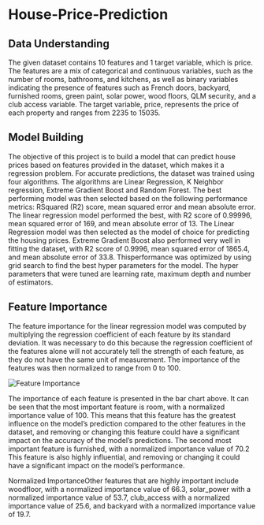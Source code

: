# House-Price-Prediction

## Data Understanding
The given dataset contains 10 features and 1 target variable, which is price. The features
are a mix of categorical and continuous variables, such as the number of rooms,
bathrooms, and kitchens, as well as binary variables indicating the presence of features
such as French doors, backyard, furnished rooms, green paint, solar power, wood floors,
QLM security, and a club access variable. The target variable, price, represents the price
of each property and ranges from 2235 to 15035.

## Model Building
The objective of this project is to build a model that can predict house prices based on
features provided in the dataset, which makes it a regression problem. For accurate
predictions, the dataset was trained using four algorithms. The algorithms are Linear
Regression, K Neighbor regression, Extreme Gradient Boost and Random Forest. The
best performing model was then selected based on the following performance metrics: RSquared (R2) score, mean squared error and mean absolute error.
The linear regression model performed the best, with R2 score of 0.99996, mean squared
error of 169, and mean absolute error of 13. The Linear Regression model was then
selected as the model of choice for predicting the housing prices.
Extreme Gradient Boost also performed very well in fitting the dataset, with R2 score of
0.9996, mean squared error of 1865.4, and mean absolute error of 33.8. Thisperformance was optimized by using grid search to find the best hyper parameters for the
model. The hyper parameters that were tuned are learning rate, maximum depth and
number of estimators.

## Feature Importance
The feature importance for the linear regression model was computed by multiplying the
regression coefficient of each feature by its standard deviation. It was necessary to do
this because the regression coefficient of the features alone will not accurately tell the
strength of each feature, as they do not have the same unit of measurement. The
importance of the features was then normalized to range from 0 to 100.

![Feature Importance](https://github.com/SegunAdenaike/House-Price-Prediction/assets/96291623/8507bc85-a0bf-424d-9d08-b980970a7d3f)

The importance of each feature is presented in the bar chart above. It can be seen that
the most important feature is room, with a normalized importance value of 100. This
means that this feature has the greatest influence on the model’s prediction compared to
the other features in the dataset, and removing or changing this feature could have a
significant impact on the accuracy of the model’s predictions.
The second most important feature is furnished, with a normalized importance value of
70.2 This feature is also highly influential, and removing or changing it could have a
significant impact on the model’s performance.

Normalized ImportanceOther features that are highly important include woodfloor, with a normalized importance
value of 66.3, solar_power with a normalized importance value of 53.7, club_access with
a normalized importance value of 25.6, and backyard with a normalized importance value
of 19.7.
